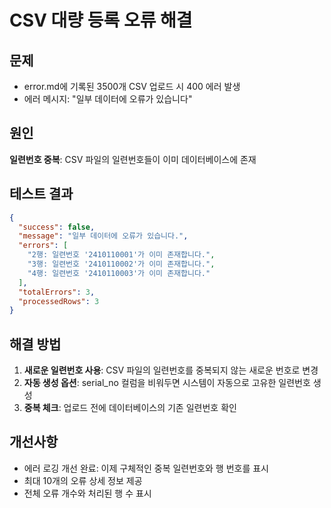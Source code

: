 # CSV 대량 등록 오류 해결

## 문제
- error.md에 기록된 3500개 CSV 업로드 시 400 에러 발생
- 에러 메시지: "일부 데이터에 오류가 있습니다"

## 원인
**일련번호 중복**: CSV 파일의 일련번호들이 이미 데이터베이스에 존재

## 테스트 결과
```json
{
  "success": false,
  "message": "일부 데이터에 오류가 있습니다.",
  "errors": [
    "2행: 일련번호 '2410110001'가 이미 존재합니다.",
    "3행: 일련번호 '2410110002'가 이미 존재합니다.",
    "4행: 일련번호 '2410110003'가 이미 존재합니다."
  ],
  "totalErrors": 3,
  "processedRows": 3
}
```

## 해결 방법
1. **새로운 일련번호 사용**: CSV 파일의 일련번호를 중복되지 않는 새로운 번호로 변경
2. **자동 생성 옵션**: serial_no 컬럼을 비워두면 시스템이 자동으로 고유한 일련번호 생성
3. **중복 체크**: 업로드 전에 데이터베이스의 기존 일련번호 확인

## 개선사항
- 에러 로깅 개선 완료: 이제 구체적인 중복 일련번호와 행 번호를 표시
- 최대 10개의 오류 상세 정보 제공
- 전체 오류 개수와 처리된 행 수 표시
